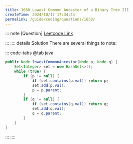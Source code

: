```yaml
---
title: 1650 Lowest Common Ancestor of a Binary Tree III
createTime: 2024/10/17 17:34:44
permalink: /guide/coding/questions/1650/
---
```


::: note [Question]
[Leetcode Link](https://leetcode.com/problems/lowest-common-ancestor-of-a-binary-tree-iii/description/?envType=company&envId=amazon&favoriteSlug=amazon-thirty-days)

:::
:::: details Solution
There are several things to note:

::: code-tabs
@tab java

```java
public Node lowestCommonAncestor(Node p, Node q) {
    Set<Integer> set = new HashSet<>();
    while (true) {
        if (p != null) {
            if (set.contains(p.val)) return p;
            set.add(p.val);
            p = p.parent;
        }
        if (q != null) {
            if (set.contains(q.val)) return q;
            set.add(q.val);
            q = q.parent;
        }
    }
}
```

:::
::::
